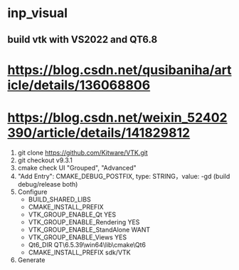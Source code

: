 # inp_visual

## build vtk with VS2022 and QT6.8
# https://blog.csdn.net/qusibaniha/article/details/136068806
# https://blog.csdn.net/weixin_52402390/article/details/141829812
1. git clone https://github.com/Kitware/VTK.git
2. git checkout v9.3.1
3. cmake check UI "Grouped", "Advanced"
4. "Add Entry": CMAKE_DEBUG_POSTFIX, type: STRING，value: -gd      (build debug/release both)
5. Configure
    + BUILD_SHARED_LIBS
    + CMAKE_INSTALL_PREFIX
    + VTK_GROUP_ENABLE_Qt           YES
    + VTK_GROUP_ENABLE_Rendering    YES
    + VTK_GROUP_ENABLE_StandAlone   WANT
    + VTK_GROUP_ENABLE_Views        YES
    + Qt6_DIR                       QT\6.5.39\win64\lib\cmake\Qt6
    + CMAKE_INSTALL_PREFIX          sdk/VTK
6. Generate